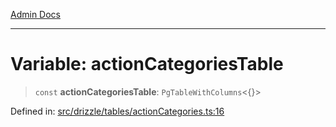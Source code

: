 [Admin Docs](/)

***

# Variable: actionCategoriesTable

> `const` **actionCategoriesTable**: `PgTableWithColumns`\<\{\}\>

Defined in: [src/drizzle/tables/actionCategories.ts:16](https://github.com/Suyash878/talawa-api/blob/dd80c416ddd46afdb07c628dc824194bc09930cc/src/drizzle/tables/actionCategories.ts#L16)
